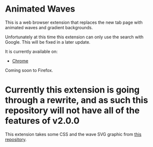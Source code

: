 # Animated Waves
This is a web browser extension that replaces the new tab page with animated waves and gradient backgrounds.

Unfortunately at this time this extension can only use the search with Google. This will be fixed in a later update.

It is currently available on:

- [Chrome](https://chrome.google.com/webstore/detail/animated-waves/jgohabjfpkldfcenkgbpddfbdnfjgnal)

Coming soon to Firefox.

# Currently this extension is going through a rewrite, and as such this repository will not have all of the features of v2.0.0

This extension takes some CSS and the wave SVG graphic from [this repository](https://github.com/DAGINATSUKO/www-rpcs3).